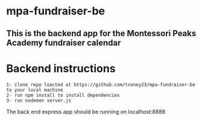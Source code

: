 # mpa-fundraiser-be

## This is the backend app for the Montessori Peaks Academy fundraiser calendar

# Backend instructions
    1- clone repo loacted at https://github.com/tconey23/mpa-fundraiser-be to your local machine
    2- run npm install to install dependencies
    3- run nodemon server.js
The back end express app should be running on localhost:8888
